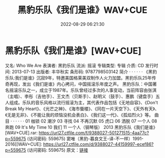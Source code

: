 ﻿---
title: 黑豹乐队《我们是谁》WAV+CUE
date: 2022-08-29 06:21:30
categories: WAV车载音乐、镜像
tags: 华语中文
---
# 黑豹乐队《我们是谁》[WAV+CUE]

又名: Who We Are
表演者: 黑豹乐队
流派: 摇滚
专辑类型: 专辑
介质: CD
发行时间: 2013-07-13
出版者: 丰华秋实
条形码: 9787798503142
简介
· · · · · ·
《黑豹乐队:我们是谁》沉寂9年，特邀美国格莱美双制作人火力加盟。黑豹乐队25年传奇再现，发出《我们是谁》内心拷问，中国摇滚乐年度之声。
黑豹乐队：中国著名摇滚乐队之一，成立于1987年。乐队曾经过多次的人事变动，当前阵容由张淇（主唱）、李彤（吉他手）、王文杰（贝斯手）、赵明义（鼓手）、惠鹏（键盘手）五人组成。乐队的音乐风格以流行摇滚为主，其代表作品包括《无地自容》、《Don't
Break My
Heart》、《光芒之神》、《海市蜃楼》、《同在一片天空下》、《天外有天》、《无是无非》、《不能让我的烦恼没机会表白》、《我们这一代》、《孤焰烈火》等。
曲目
· · · · · ·
01 枷锁
02 潮汐
03 寻找
04 不再沉默
05 虎口
06 洒脱
07 一个人
08 奔跑
09 It's My Time
10 我们
11 一个人（钢琴版）
2013 黑豹乐队《我们是谁》[WAV+CUE].rar: https://url27.ctfile.com/f/9388027-501271515-4aa77c?p=559675
(访问密码: 559675)
窦唯（黑豹-暮良文王-译-不一样）1991-2016[[WAV+CUE]: https://url27.ctfile.com/d/9388027-44159997-ecef86?p=559675
(访问密码: 559675)
原文：[链接](https://blog.sina.com.cn/s/blog_1647c7e7601030z42.html)
